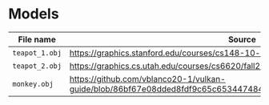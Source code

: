 # Models

| File name      | Source                                                                                                               |
| -------------- | -------------------------------------------------------------------------------------------------------------------- |
| `teapot_1.obj` | <https://graphics.stanford.edu/courses/cs148-10-summer/as3/code/as3/teapot.obj>                                      |
| `teapot_2.obj` | <https://graphics.cs.utah.edu/courses/cs6620/fall2013/prj05/teapot.obj>                                              |
| `monkey.obj`   | <https://github.com/vblanco20-1/vulkan-guide/blob/86bf67e08dded8fdf9c65c6534474843399261d1/assets/monkey_smooth.obj> |